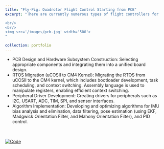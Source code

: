 ```yaml
---
title: "Fly-Pig: Quadrotor Flight Control Starting from PCB"
excerpt: "There are currently numerous types of flight controllers for drones, such as Kakute, among others. However, from the perspective of computer architecture, a simple flight control system encapsulates all the essential components of a computer system. Although small, it is comprehensive, incorporating sensor data acquisition, context switching, kernel porting, and operating system customization. For beginners just starting with embedded systems, it demonstrates a highly task-driven approach. This project begins with PCB design, integrates a unified board, and ultimately realizes the full flight of a quadrotor.

<br/>
<br/>
<img src='/images/pcb.jpg' width='500'>
"

collection: portfolio
---
```


* PCB Design and Hardware Subsystem Construction: Selecting appropriate components and integrating them into a unified board design.
* RTOS Migration (uCOSII to CM4 Kernel): Migrating the RTOS from uCOSII to the CM4 kernel, which includes bootloader development, task scheduling, and context switching. Assembly language is used to manipulate registers, enabling efficient context switching.
* Peripheral Driver Development: Creating drivers for peripherals such as I2C, USART, ADC, TIM, SPI, and sensor interfaces.
* Algorithm Implementation: Developing and optimizing algorithms for IMU bias analysis and elimination, data filtering, pose estimation (using EKF, Madgwick Orientation Filter, and Mahony Orientation Filter), and PID control.
<br/>
<br/>
<!-- <img src='/images/avp-slam.gif' width='500'>
<img src='/images/avp.gif' width='500'>
<img src='/images/avp-planning.gif' width='500'> -->
 <a href="https://github.com/Xiaodao-chen/fly-pig"><img alt="Code" src="https://img.shields.io/github/stars/Xiaodao-chen/fly-pig" /></a>

<script type='text/javascript' id='clustrmaps' src='//cdn.clustrmaps.com/map_v2.js?cl=ffffff&w=300&t=n&d=zw1CZ4g3Kbf6u9w4XDWIXx-bCowhVDbx6o6tsQXJeIE&co=2d78ad&cmo=3acc3a&cmn=ff5353&ct=ffffff'></script>